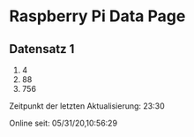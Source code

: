 
# Raspberry Pi Data Page
## Datensatz 1
1. 4
2. 88
3. 756

Zeitpunkt der letzten Aktualisierung: 23:30

Online seit: 05/31/20,10:56:29
    